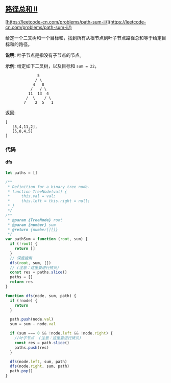 ## [路径总和 II](https://leetcode-cn.com/problems/path-sum-ii/)

[https://leetcode-cn.com/problems/path-sum-ii/](https://leetcode-cn.com/problems/path-sum-ii/)


给定一个二叉树和一个目标和，找到所有从根节点到叶子节点路径总和等于给定目标和的路径。

**说明:** 叶子节点是指没有子节点的节点。

**示例:**
给定如下二叉树，以及目标和 `sum = 22`，

```
              5
             / \
            4   8
           /   / \
          11  13  4
         /  \    / \
        7    2  5   1
```

返回:

```
[
   [5,4,11,2],
   [5,8,4,5]
]
```





### 代码



#### dfs

```js
let paths = []

/**
 * Definition for a binary tree node.
 * function TreeNode(val) {
 *     this.val = val;
 *     this.left = this.right = null;
 * }
 */
/**
 * @param {TreeNode} root
 * @param {number} sum
 * @return {number[][]}
 */
var pathSum = function (root, sum) {
  if (!root) {
    return []
  }
  // 深度搜索
  dfs(root, sum, [])
  // (注意：这里要进行拷贝)  
  const res = paths.slice()
  paths = []
  return res
}

function dfs(node, sum, path) {
  if (!node) {
    return
  }

  path.push(node.val)
  sum = sum - node.val

  if (sum === 0 && !node.left && !node.right) {
    //叶子节点  (注意：这里要进行拷贝)
    const res = path.slice()
    paths.push(res)
  }

  dfs(node.left, sum, path)
  dfs(node.right, sum, path)
  path.pop()
}


```





